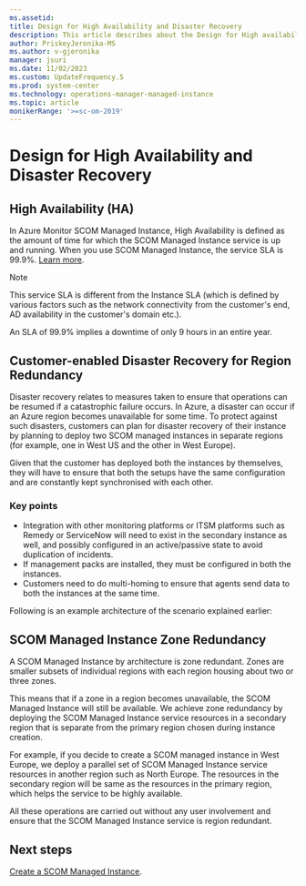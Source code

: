 ```yaml
---
ms.assetid: 
title: Design for High Availability and Disaster Recovery
description: This article describes about the Design for High availability and disaster recovery.
author: PriskeyJeronika-MS
ms.author: v-gjeronika
manager: jsuri
ms.date: 11/02/2023
ms.custom: UpdateFrequency.5
ms.prod: system-center
ms.technology: operations-manager-managed-instance
ms.topic: article
monikerRange: '>=sc-om-2019'
---
```


# Design for High Availability and Disaster Recovery

## High Availability (HA)

In Azure Monitor SCOM Managed Instance, High Availability is defined as the amount of time for which the SCOM Managed Instance service is up and running. When you use SCOM Managed Instance, the service SLA is 99.9%. [Learn more](https://azure.microsoft.com/products/virtual-machines).

>[!NOTE]
>This service SLA is different from the Instance SLA (which is defined by various factors such as the network connectivity from the customer's end, AD availability in the customer's domain etc.).

An SLA of 99.9% implies a downtime of only 9 hours in an entire year.

## Customer-enabled Disaster Recovery for Region Redundancy

Disaster recovery relates to measures taken to ensure that operations can be resumed if a catastrophic failure occurs. In Azure, a disaster can occur if an Azure region becomes unavailable for some time. To protect against such disasters, customers can plan for disaster recovery of their instance by planning to deploy two SCOM managed instances in separate regions (for example, one in West US and the other in West Europe).

Given that the customer has deployed both the instances by themselves, they will have to ensure that both the setups have the same configuration and are constantly kept synchronised with each other.

### Key points

- Integration with other monitoring platforms or ITSM platforms such as Remedy or ServiceNow will need to exist in the secondary instance as well, and possibly configured in an active/passive state to avoid duplication of incidents.
- If management packs are installed, they must be configured in both the instances.
- Customers need to do multi-homing to ensure that agents send data to both the instances at the same time.

Following is an example architecture of the scenario explained earlier:
 
 
## SCOM Managed Instance Zone Redundancy

A SCOM Managed Instance by architecture is zone redundant. Zones are smaller subsets of individual regions with each region housing about two or three zones.

This means that if a zone in a region becomes unavailable, the SCOM Managed Instance will still be available. We achieve zone redundancy by deploying the SCOM Managed Instance service resources in a secondary region that is separate from the primary region chosen during instance creation.

For example, if you decide to create a SCOM managed instance in West Europe, we deploy a parallel set of SCOM Managed Instance service resources in another region such as North Europe. The resources in the secondary region will be same as the resources in the primary region, which helps the service to be highly available.

All these operations are carried out without any user involvement and ensure that the SCOM Managed Instance service is region redundant.

## Next steps

[Create a SCOM Managed Instance](create-operations-manager-managed-instance.md).